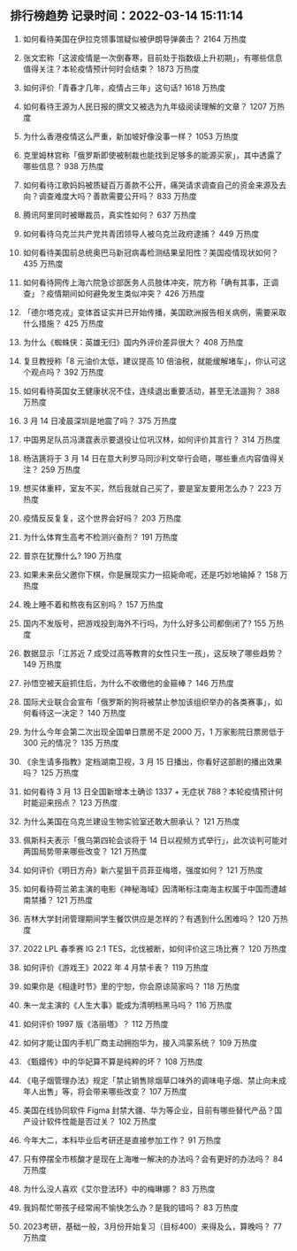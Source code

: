 
## 排行榜趋势 记录时间：2022-03-14 15:11:14
  
  1. 如何看待美国在伊拉克领事馆疑似被伊朗导弹袭击？ 2164 万热度
    
  2. 张文宏称「这波疫情是一次倒春寒，目前处于指数级上升初期」，有哪些信息值得关注？本轮疫情预计何时会结束？ 1873 万热度
    
  3. 如何评价「青春才几年，疫情占三年」这句话? 1618 万热度
    
  4. 如何看待王源为人民日报的撰文又被选为九年级阅读理解的文章？ 1207 万热度
    
  5. 为什么香港疫情这么严重，新加坡好像没事一样？ 1053 万热度
    
  6. 克里姆林宫称「俄罗斯即使被制裁也能找到足够多的能源买家」，其中透露了哪些信息？ 938 万热度
    
  7. 如何看待江歌妈妈被质疑百万善款不公开，痛哭请求调查自己的资金来源及去向？调查难度大吗？善款需要公开吗？ 833 万热度
    
  8. 腾讯阿里同时被曝裁员，真实性如何？ 637 万热度
    
  9. 如何看待乌克兰共产党共青团领导人被乌克兰政府逮捕？ 449 万热度
    
  10. 如何看待美国前总统奥巴马新冠病毒检测结果呈阳性？美国疫情现状如何？ 435 万热度
    
  11. 如何看待网传上海六院急诊部医务人员肢体冲突，院方称「确有其事，正调查」？疫情期间如何避免发生类似冲突？ 426 万热度
    
  12. 「德尔塔克戎」变体首证实并已开始传播，美国欧洲报告相关病例，需要采取什么措施？ 425 万热度
    
  13. 为什么《蜘蛛侠：英雄无归》国内外评价差异很大？ 408 万热度
    
  14. 复旦教授称「8 元油价太低，建议提高 10 倍油税，就能缓解堵车」，你认可这个观点吗？ 392 万热度
    
  15. 如何看待英国女王健康状况不佳，连续退出重要活动，甚至无法遛狗？ 388 万热度
    
  16. 3 月 14 日凌晨深圳是地震了吗？ 375 万热度
    
  17. 中国男足队员冯潇霆表示要退役让位巩汉林，如何评价其言行？ 314 万热度
    
  18. 杨洁篪将于 3 月 14 日在意大利罗马同沙利文举行会晤，哪些重点内容值得关注？ 259 万热度
    
  19. 想买体重秤，室友不买，然后我就自己买了，要是室友要用怎么办？ 223 万热度
    
  20. 疫情反反复复，这个世界会好吗？ 203 万热度
    
  21. 为什么体育生高考不检测兴奋剂？ 191 万热度
    
  22. 普京在犹豫什么? 190 万热度
    
  23. 如果未来岳父邀你下棋，你是展现实力一招毙命呢，还是巧妙地输掉？ 158 万热度
    
  24. 晚上睡不着和熬夜有区别吗？ 157 万热度
    
  25. 国内不发版号，把游戏投到海外不行吗，为什么好多公司都倒闭了? 155 万热度
    
  26. 数据显示「江苏近 7 成受过高等教育的女性只生一孩」，这反映了哪些趋势？ 149 万热度
    
  27. 孙悟空被天庭抓住后，为什么不收缴他的金箍棒？ 146 万热度
    
  28. 国际犬业联合会宣布「俄罗斯的狗将被禁止参加该组织举办的各类赛事」，如何看待这一决定？ 140 万热度
    
  29. 为什么今年会第二次出现全国单日票房不足 2000 万，1 万家影院日票房低于 300 元的情况？ 135 万热度
    
  30. 《余生请多指教》定档湖南卫视，3 月 15 日播出，你看好这部剧的播出效果吗？ 125 万热度
    
  31. 如何看待 3 月 13 日全国新增本土确诊 1337 + 无症状 788？本轮疫情预计何时能迎来拐点？ 123 万热度
    
  32. 为什么美国在乌克兰建设生物实验室还敢大胆承认？ 121 万热度
    
  33. 佩斯科夫表示「俄乌第四轮会谈将于 14 日以视频方式举行」，此次谈判可能对两国局势带来哪些改变？ 121 万热度
    
  34. 如何评价《明日方舟》新六星狙干员菲亚梅塔，强度如何？ 121 万热度
    
  35. 如何看待荷兰弟主演的电影《神秘海域》因清晰标注南海主权属于中国而遭越南禁播？ 121 万热度
    
  36. 吉林大学封闭管理期间学生餐饮供应是怎样的？有遇到什么困难吗？ 120 万热度
    
  37. 2022 LPL 春季赛 IG 2:1 TES，北伐被断，如何评价这三场比赛？ 120 万热度
    
  38. 如何评价《游戏王》2022 年 4 月禁卡表？ 119 万热度
    
  39. 如果你是《相逢时节》里的宁恕，你会原谅简家吗？ 118 万热度
    
  40. 朱一龙主演的《人生大事》能成为清明档黑马吗？ 116 万热度
    
  41. 如何评价 1997 版《洛丽塔》？ 112 万热度
    
  42. 如何才能让国内手机厂商主动拥抱华为，接入鸿蒙系统？ 109 万热度
    
  43. 《甄嬛传》中的华妃算不算是纯粹的坏？ 108 万热度
    
  44. 《电子烟管理办法》规定「禁止销售除烟草口味外的调味电子烟、禁止向未成年人出售」等，将会带来哪些改变？ 107 万热度
    
  45. 美国在线协同软件 Figma 封禁大疆、华为等企业，目前有哪些替代产品？国产设计软件性能是否过关？ 102 万热度
    
  46. 今年大二，本科毕业后考研还是直接参加工作？ 91 万热度
    
  47. 只有停摆全市核酸才是现在上海唯一解决的办法吗？会有更好的办法吗？ 84 万热度
    
  48. 为什么没人喜欢《艾尔登法环》中的梅琳娜？ 83 万热度
    
  49. 我妈帮忙带孩子经常闹不愉快怎么办？是我的错吗？ 83 万热度
    
  50. 2023考研，基础一般，3月份开始复习（目标400）来得及么，算晚吗？ 77 万热度
    